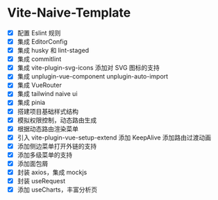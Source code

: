 # Vite-Naive-Template

- [x] 配置 Eslint 规则
- [x] 集成 EditorConfig
- [x] 集成 husky 和 lint-staged
- [x] 集成 commitlint
- [x] 集成 vite-plugin-svg-icons 添加对 SVG 图标的支持
- [x] 集成 unplugin-vue-component unplugin-auto-import
- [x] 集成 VueRouter
- [x] 集成 tailwind naive ui
- [x] 集成 pinia
- [x] 搭建项目基础样式结构
- [x] 模拟权限控制，动态路由生成
- [x] 根据动态路由渲染菜单
- [x] 引入 vite-plugin-vue-setup-extend 添加 KeepAlive 添加路由过渡动画
- [x] 添加侧边菜单打开外链的支持
- [x] 添加多级菜单的支持
- [x] 添加面包屑
- [x] 封装 axios，集成 mockjs
- [x] 封装 useRequest
- [x] 添加 useCharts，丰富分析页
